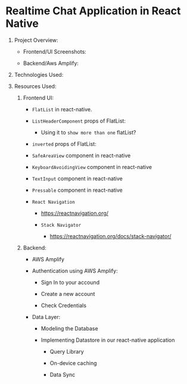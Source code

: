 # Realtime Chat Application in React Native

1. Project Overview:

    - Frontend/UI Screenshots:

    - Backend/Aws Amplify:

2. Technologies Used:

3. Resources Used:

    1. Frontend UI:

        - ```FlatList``` in react-native.

        - ```ListHeaderComponent``` props of FlatList:

            - Using it to ```show more than one``` flatList?

        - ```inverted``` props of FlatList:

        - ```SafeAreaView``` component in react-native

        - ```KeyboardAvoidingView``` component in react-native

        - ```TextInput``` component in react-native

        - ```Pressable``` component in react-native

        - ```React Navigation```

            - https://reactnavigation.org/

            - ```Stack Navigator```

                - https://reactnavigation.org/docs/stack-navigator/
    
    2. Backend:

        - AWS Amplify

        - Authentication using AWS Amplify:

            - Sign In to your accound

            - Create a new account

            - Check Credentials
        
        - Data Layer:

            - Modeling the Database

            - Implementing Datastore in our react-native application

                - Query Library

                - On-device caching

                - Data Sync



    

    